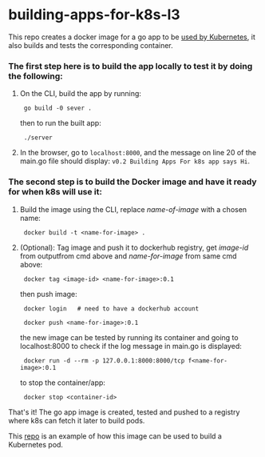 # building-apps-for-k8s-l3
This repo creates a docker image for a go app to be [used by Kubernetes](https://github.com/Fabr1ce/building-apps-for-k8s-l4-using-Kind), it also builds and tests the corresponding container.

### The first step here is to build the app locally to test it by doing the following:

1. On the CLI, build the app by running:

		go build -0 sever .

	then to run the built app:

		./server

2. In the browser, go to `localhost:8000`, and the message on line 20 of the main.go file should display: `v0.2 Building Apps For k8s app says Hi`.


### The second step is to build the Docker image and have it ready for when k8s will use it:

1. Build the image using the CLI, replace *name-of-image* with a chosen name:

		docker build -t <name-for-image> .

2. (Optional): Tag image and push it to dockerhub registry, get *image-id* from outputfrom cmd above and *name-for-image* from same cmd above:

		docker tag <image-id> <name-for-image>:0.1

	then push image:

		docker login   # need to have a dockerhub account

		docker push <name-for-image>:0.1

	the new image can be tested by running its container and going to localhost:8000 to check if the log message in main.go is displayed:

		docker run -d --rm -p 127.0.0.1:8000:8000/tcp f<name-for-image>:0.1

	to stop the container/app:

		docker stop <container-id>

That's it! The go app image is created, tested and pushed to a registry where k8s can fetch it later to build pods.

This [repo](https://github.com/Fabr1ce/building-apps-for-k8s-l4-using-Kind) is an example of how this image can be used to build a Kubernetes pod.
